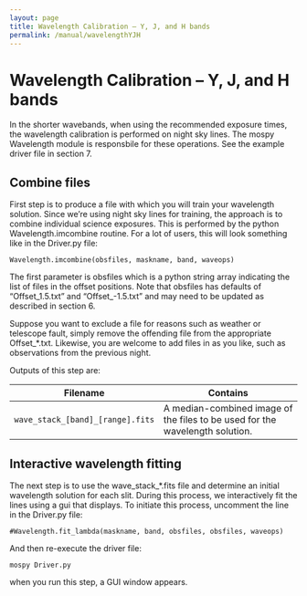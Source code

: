 ```yaml
---
layout: page
title: Wavelength Calibration – Y, J, and H bands
permalink: /manual/wavelengthYJH
---
```


# Wavelength Calibration – Y, J, and H bands

In the shorter wavebands, when using the recommended exposure times, the wavelength calibration is performed on night sky lines. The mospy Wavelength module is responsbile for these operations. See the example driver file in section 7.

## Combine files

First step is to produce a file with which you will train your wavelength solution. Since we’re using night sky lines for training, the approach is to combine individual science exposures. This is performed by the python Wavelength.imcombine routine. For a lot of users, this will look something like in the Driver.py file:

    Wavelength.imcombine(obsfiles, maskname, band, waveops)

The first parameter is obsfiles which is a python string array indicating the list of files in the offset positions. Note that obsfiles has defaults of “Offset_1.5.txt” and “Offset_-1.5.txt” and may need to be updated as described in section 6. 

Suppose you want to exclude a file for reasons such as weather or telescope fault, simply remove the offending file from the appropriate Offset_*.txt. Likewise, you are welcome to add files in as you like, such as observations from the previous night.

Outputs of this step are:

| Filename                         | Contains                                                                    |
|----------------------------------|-----------------------------------------------------------------------------|
| `wave_stack_[band]_[range].fits` | A median-combined image of the files to be used for the wavelength solution.|

## Interactive wavelength fitting

The next step is to use the wave_stack_*.fits file and determine an initial wavelength solution for each slit. During this process, we interactively fit the lines using a gui that displays. To initiate this process, uncomment the line in the Driver.py file:

    #Wavelength.fit_lambda(maskname, band, obsfiles, obsfiles, waveops)

And then re-execute the driver file: 

    mospy Driver.py 

when you run this step, a GUI window appears.

